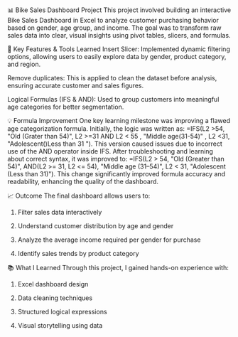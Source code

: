 📊 Bike Sales Dashboard Project
This project involved building an interactive Bike Sales Dashboard in Excel to analyze customer purchasing behavior based on gender, age group, and income. The goal was to transform raw sales data into clear, visual insights using pivot tables, slicers, and formulas.

🔧 Key Features & Tools Learned
Insert Slicer: Implemented dynamic filtering options, allowing users to easily explore data by gender, product category, and region.

Remove duplicates: This is applied to clean the dataset before analysis, ensuring accurate customer and sales figures.

Logical Formulas (IFS & AND): Used to group customers into meaningful age categories for better segmentation.

💡 Formula Improvement
One key learning milestone was improving a flawed age categorization formula. Initially, the logic was written as: =IFS(L2 >54, "Old (Grater than 54)", L2 >=31 AND L2 < 55 , "Middle age(31-54)" , L2 <31, "Adolescent()Less than 31 "). This version caused issues due to incorrect use of the AND operator inside IFS. After troubleshooting and learning about correct syntax, it was improved to: =IFS(L2 > 54, "Old (Greater than 54)", AND(L2 >= 31, L2 <= 54), "Middle age (31–54)", L2 < 31, "Adolescent (Less than 31)").
This change significantly improved formula accuracy and readability, enhancing the quality of the dashboard.

📈 Outcome
The final dashboard allows users to:

1) Filter sales data interactively

2) Understand customer distribution by age and gender

3) Analyze the average income required per gender for purchase

4) Identify sales trends by product category

📚 What I Learned
Through this project, I gained hands-on experience with:

1) Excel dashboard design

2) Data cleaning techniques

3) Structured logical expressions

4) Visual storytelling using data



